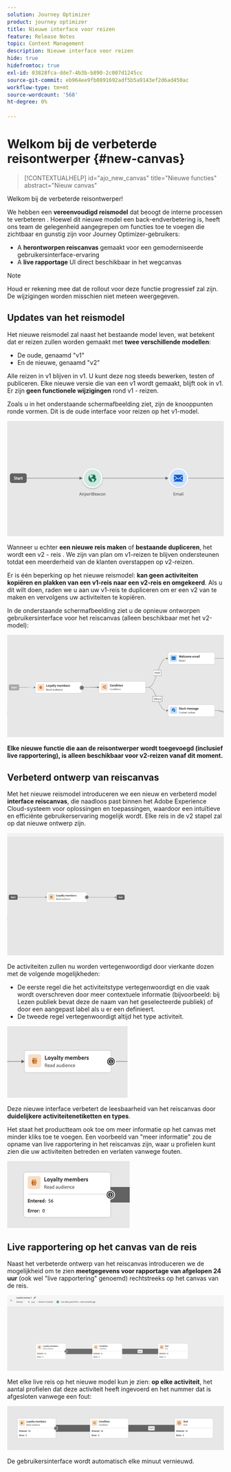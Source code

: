 ```yaml
---
solution: Journey Optimizer
product: journey optimizer
title: Nieuwe interface voor reizen
feature: Release Notes
topic: Content Management
description: Nieuwe interface voor reizen
hide: true
hidefromtoc: true
exl-id: 03828fca-dde7-4b3b-b890-2c007d1245cc
source-git-commit: eb964ee9fb0891692adf5b5a9143ef2d6ad450ac
workflow-type: tm+mt
source-wordcount: '568'
ht-degree: 0%

---
```


# Welkom bij de verbeterde reisontwerper {#new-canvas}

>[!CONTEXTUALHELP]
>id="ajo_new_canvas"
>title="Nieuwe functies"
>abstract="Nieuw canvas"

Welkom bij de verbeterde reisontwerper!

We hebben een **vereenvoudigd reismodel** dat beoogt de interne processen te verbeteren . Hoewel dit nieuwe model een back-endverbetering is, heeft ons team de gelegenheid aangegrepen om functies toe te voegen die zichtbaar en gunstig zijn voor Journey Optimizer-gebruikers:

* A **herontworpen reiscanvas** gemaakt voor een gemoderniseerde gebruikersinterface-ervaring
* A **live rapportage** UI direct beschikbaar in het wegcanvas

>[!NOTE]
>
>Houd er rekening mee dat de rollout voor deze functie progressief zal zijn. De wijzigingen worden misschien niet meteen weergegeven.

## Updates van het reismodel

Het nieuwe reismodel zal naast het bestaande model leven, wat betekent dat er reizen zullen worden gemaakt met **twee verschillende modellen**:

* De oude, genaamd &quot;v1&quot;
* En de nieuwe, genaamd &quot;v2&quot;

Alle reizen in v1 blijven in v1. U kunt deze nog steeds bewerken, testen of publiceren. Elke nieuwe versie die van een v1 wordt gemaakt, blijft ook in v1. Er zijn **geen functionele wijzigingen** rond v1 - reizen.

Zoals u in het onderstaande schermafbeelding ziet, zijn de knooppunten ronde vormen. Dit is de oude interface voor reizen op het v1-model.

![](assets/new-canvas.png)

Wanneer u echter **een nieuwe reis maken** of **bestaande dupliceren**, het wordt een v2 - reis .  We zijn van plan om v1-reizen te blijven ondersteunen totdat een meerderheid van de klanten overstappen op v2-reizen.

Er is één beperking op het nieuwe reismodel: **kan geen activiteiten kopiëren en plakken van een v1-reis naar een v2-reis en omgekeerd**. Als u dit wilt doen, raden we u aan uw v1-reis te dupliceren om er een v2 van te maken en vervolgens uw activiteiten te kopiëren.

In de onderstaande schermafbeelding ziet u de opnieuw ontworpen gebruikersinterface voor het reiscanvas (alleen beschikbaar met het v2-model):

![](assets/new-canvas2.png)

**Elke nieuwe functie die aan de reisontwerper wordt toegevoegd (inclusief live rapportering), is alleen beschikbaar voor v2-reizen vanaf dit moment.**

## Verbeterd ontwerp van reiscanvas

Met het nieuwe reismodel introduceren we een nieuw en verbeterd model **interface reiscanvas**, die naadloos past binnen het Adobe Experience Cloud-systeem voor oplossingen en toepassingen, waardoor een intuïtieve en efficiënte gebruikerservaring mogelijk wordt. Elke reis in de v2 stapel zal op dat nieuwe ontwerp zijn.

![](assets/new-canvas3.gif)

De activiteiten zullen nu worden vertegenwoordigd door vierkante dozen met de volgende mogelijkheden:

* De eerste regel die het activiteitstype vertegenwoordigt en die vaak wordt overschreven door meer contextuele informatie (bijvoorbeeld: bij Lezen publiek bevat deze de naam van het geselecteerde publiek) of door een aangepast label als u er een definieert.
* De tweede regel vertegenwoordigt altijd het type activiteit.

![](assets/new-canvas4.png)

Deze nieuwe interface verbetert de leesbaarheid van het reiscanvas door **duidelijkere activiteitenetiketten en types**.

Het staat het productteam ook toe om meer informatie op het canvas met minder kliks toe te voegen. Een voorbeeld van &quot;meer informatie&quot; zou de opname van live rapportering in het reiscanvas zijn, waar u profielen kunt zien die uw activiteiten betreden en verlaten vanwege fouten.

![](assets/new-canvas5.png)


## Live rapportering op het canvas van de reis

Naast het verbeterde ontwerp van het reiscanvas introduceren we de mogelijkheid om te zien **meetgegevens voor rapportage van afgelopen 24 uur** (ook wel &quot;live rapportering&quot; genoemd) rechtstreeks op het canvas van de reis.

![](assets/new-canvas6bis.png)

Met elke live reis op het nieuwe model kun je zien: **op elke activiteit**, het aantal profielen dat deze activiteit heeft ingevoerd en het nummer dat is afgesloten vanwege een fout:

![](assets/new-canvas8.png)

<!--`
With every live journey on the new model, you will be able to see two types of "last 24 hours" reporting information:

* On a **new insert**, you will see:
    * The number of profiles that have been exported for audience-triggered journeys. You will see the number of profiles available in the last export job alongside the time when that export has been made.
    * The number of profiles who exited the journey
    * The percentage of errors
    ![](assets/new-canvas7.png)
* **On each activity**, you will see the number of profiles who entered that activity and the number who exited because of an error:
    ![](assets/new-canvas8.png)
-->

De gebruikersinterface wordt automatisch elke minuut vernieuwd.

<!--
Please note that you may see differences between the number of exported profiles and the number of profiles flowing through the journey. The exported profiles count only provides information about the last export job being made while the number of profiles entering an activity only contains profiles who did it in the last 24 hours. This can especially be visible on recurring daily journeys as there could be a data overlap between two days.
-->
